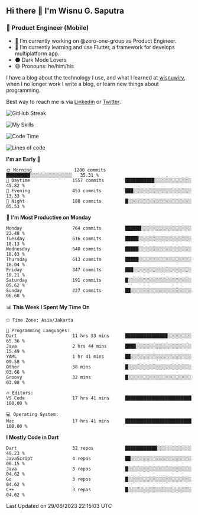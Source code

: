 ## Hi there 👋 I'm Wisnu G. Saputra

### :mobile_phone_off: Product Engineer (Mobile)

- 🔭 I’m currently working on @zero-one-group as Product Engineer.
- 🌱 I’m currently learning and use Flutter, a framework for develops multiplatform app.
- 🌑 Dark Mode Lovers
- 😄 Pronouns: he/him/his

I have a blog about the technology I use, and what I learned at [wisnuwiry](https://wisnuwiry.space/), when I no longer work I write a blog, or learn new things about programming.

Best way to reach me is via [Linkedin](https://www.linkedin.com/in/wisnu-saputra/) or [Twitter](https://twitter.com/wisnuwiry).

![GitHub Streak](https://streak-stats.demolab.com?user=wisnuwiry&theme=dark&hide_border=true)

![My Skills](https://skillicons.dev/icons?i=dart,flutter,kotlin,swift,go,js,css,neovim,git,linux&perline=5)

<!--START_SECTION:waka-->
![Code Time](http://img.shields.io/badge/Code%20Time-557%20hrs%2052%20mins-blue)

![Lines of code](https://img.shields.io/badge/From%20Hello%20World%20I%27ve%20Written-4.6%20million%20lines%20of%20code-blue)

**I'm an Early 🐤** 

```text
🌞 Morning                1200 commits        █████████░░░░░░░░░░░░░░░░   35.31 % 
🌆 Daytime                1557 commits        ███████████░░░░░░░░░░░░░░   45.82 % 
🌃 Evening                453 commits         ███░░░░░░░░░░░░░░░░░░░░░░   13.33 % 
🌙 Night                  188 commits         █░░░░░░░░░░░░░░░░░░░░░░░░   05.53 % 
```
📅 **I'm Most Productive on Monday** 

```text
Monday                   764 commits         ██████░░░░░░░░░░░░░░░░░░░   22.48 % 
Tuesday                  616 commits         █████░░░░░░░░░░░░░░░░░░░░   18.13 % 
Wednesday                640 commits         █████░░░░░░░░░░░░░░░░░░░░   18.83 % 
Thursday                 613 commits         █████░░░░░░░░░░░░░░░░░░░░   18.04 % 
Friday                   347 commits         ███░░░░░░░░░░░░░░░░░░░░░░   10.21 % 
Saturday                 191 commits         █░░░░░░░░░░░░░░░░░░░░░░░░   05.62 % 
Sunday                   227 commits         ██░░░░░░░░░░░░░░░░░░░░░░░   06.68 % 
```


📊 **This Week I Spent My Time On** 

```text
🕑︎ Time Zone: Asia/Jakarta

💬 Programming Languages: 
Dart                     11 hrs 33 mins      ████████████████░░░░░░░░░   65.36 % 
Java                     2 hrs 44 mins       ████░░░░░░░░░░░░░░░░░░░░░   15.49 % 
YAML                     1 hr 41 mins        ██░░░░░░░░░░░░░░░░░░░░░░░   09.58 % 
Other                    38 mins             █░░░░░░░░░░░░░░░░░░░░░░░░   03.66 % 
Groovy                   32 mins             █░░░░░░░░░░░░░░░░░░░░░░░░   03.08 % 

🔥 Editors: 
VS Code                  17 hrs 41 mins      █████████████████████████   100.00 % 

💻 Operating System: 
Mac                      17 hrs 41 mins      █████████████████████████   100.00 % 
```

**I Mostly Code in Dart** 

```text
Dart                     32 repos            ████████████░░░░░░░░░░░░░   49.23 % 
JavaScript               4 repos             ██░░░░░░░░░░░░░░░░░░░░░░░   06.15 % 
Java                     3 repos             █░░░░░░░░░░░░░░░░░░░░░░░░   04.62 % 
Go                       3 repos             █░░░░░░░░░░░░░░░░░░░░░░░░   04.62 % 
C++                      3 repos             █░░░░░░░░░░░░░░░░░░░░░░░░   04.62 % 
```




 Last Updated on 29/06/2023 22:15:03 UTC
<!--END_SECTION:waka-->
